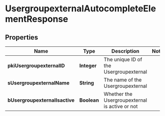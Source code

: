 

# UsergroupexternalAutocompleteElementResponse

## Properties

Name | Type | Description | Notes
------------ | ------------- | ------------- | -------------
**pkiUsergroupexternalID** | **Integer** | The unique ID of the Usergroupexternal | 
**sUsergroupexternalName** | **String** | The name of the Usergroupexternal | 
**bUsergroupexternalIsactive** | **Boolean** | Whether the Usergroupexternal is active or not | 




